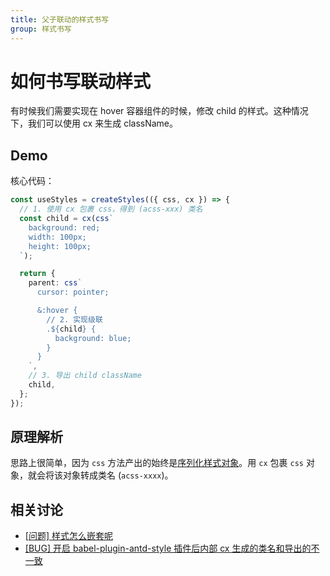 ```yaml
---
title: 父子联动的样式书写
group: 样式书写
---
```


# 如何书写联动样式

有时候我们需要实现在 hover 容器组件的时候，修改 child 的样式。这种情况下，我们可以使用 cx 来生成 className。

## Demo

核心代码：

```ts
const useStyles = createStyles(({ css, cx }) => {
  // 1. 使用 cx 包裹 css，得到 (acss-xxx) 类名
  const child = cx(css`
    background: red;
    width: 100px;
    height: 100px;
  `);

  return {
    parent: css`
      cursor: pointer;

      &:hover {
        // 2. 实现级联
        .${child} {
          background: blue;
        }
      }
    `,
    // 3. 导出 child className
    child,
  };
});
```

<code src="./demos/NestElements.tsx"></code>

## 原理解析

思路上很简单，因为 `css` 方法产出的始终是[序列化样式对象](/api/create-styles#css)。用 `cx` 包裹 `css` 对象，就会将该对象转成类名 (`acss-xxxx`)。

## 相关讨论

- [[问题] 样式怎么嵌套呢](https://github.com/ant-design/antd-style/issues/54)
- [[BUG] 开启 babel-plugin-antd-style 插件后内部 cx 生成的类名和导出的不一致](https://github.com/ant-design/antd-style/issues/83)
